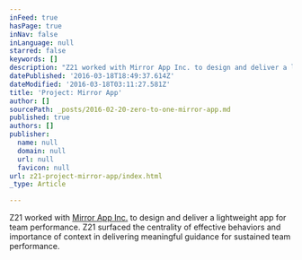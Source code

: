 ```yaml
---
inFeed: true
hasPage: true
inNav: false
inLanguage: null
starred: false
keywords: []
description: "Z21 worked with Mirror App Inc. to design and deliver a lightweight app for team performance. Z21 surfaced the centrality of effective behaviors and importance of context in delivering meaningful guidance for sustained team performance. \_"
datePublished: '2016-03-18T18:49:37.614Z'
dateModified: '2016-03-18T03:11:27.581Z'
title: 'Project: Mirror App'
author: []
sourcePath: _posts/2016-02-20-zero-to-one-mirror-app.md
published: true
authors: []
publisher:
  name: null
  domain: null
  url: null
  favicon: null
url: z21-project-mirror-app/index.html
_type: Article

---
```

Z21 worked with [Mirror App Inc.][0] to design and deliver a lightweight app for team performance. Z21 surfaced the centrality of effective behaviors and importance of context in delivering meaningful guidance for sustained team performance.  

[0]: http://www.mirrorappinc.com/